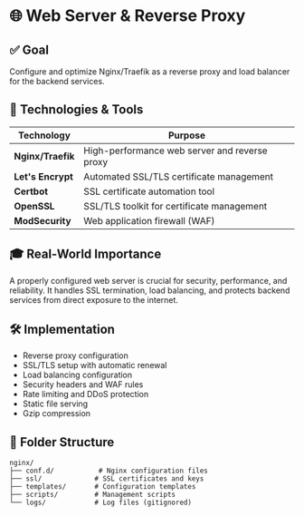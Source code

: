# 🌐 Web Server & Reverse Proxy

## ✅ Goal
Configure and optimize Nginx/Traefik as a reverse proxy and load balancer for the backend services.

## 🧰 Technologies & Tools

| Technology | Purpose |
|------------|---------|
| **Nginx/Traefik** | High-performance web server and reverse proxy |
| **Let's Encrypt** | Automated SSL/TLS certificate management |
| **Certbot** | SSL certificate automation tool |
| **OpenSSL** | SSL/TLS toolkit for certificate management |
| **ModSecurity** | Web application firewall (WAF) |

## 🎓 Real-World Importance
A properly configured web server is crucial for security, performance, and reliability. It handles SSL termination, load balancing, and protects backend services from direct exposure to the internet.

## 🛠️ Implementation
- Reverse proxy configuration
- SSL/TLS setup with automatic renewal
- Load balancing configuration
- Security headers and WAF rules
- Rate limiting and DDoS protection
- Static file serving
- Gzip compression

## 📂 Folder Structure
```
nginx/
├── conf.d/           # Nginx configuration files
├── ssl/             # SSL certificates and keys
├── templates/       # Configuration templates
├── scripts/         # Management scripts
└── logs/            # Log files (gitignored)
``` 